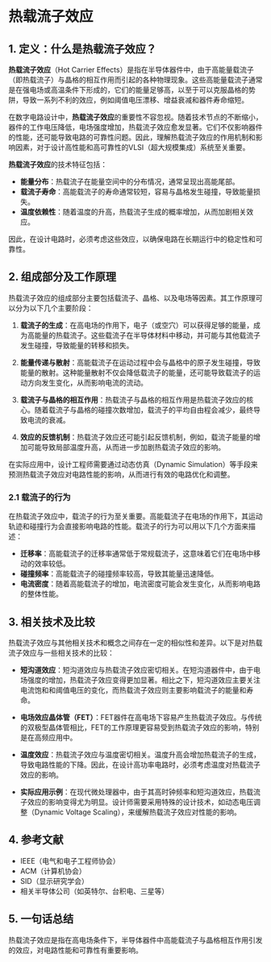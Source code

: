 # 热载流子效应

## 1. 定义：什么是**热载流子效应**？
**热载流子效应**（Hot Carrier Effects）是指在半导体器件中，由于高能量载流子（即热载流子）与晶格的相互作用而引起的各种物理现象。这些高能量载流子通常是在强电场或高温条件下形成的，它们的能量足够高，以至于可以克服晶格的势阱，导致一系列不利的效应，例如阈值电压漂移、增益衰减和器件寿命缩短。

在数字电路设计中，**热载流子效应**的重要性不容忽视。随着技术节点的不断缩小，器件的工作电压降低，电场强度增加，热载流子效应愈发显著。它们不仅影响器件的性能，还可能导致电路的可靠性问题。因此，理解热载流子效应的作用机制和影响因素，对于设计高性能和高可靠性的VLSI（超大规模集成）系统至关重要。

**热载流子效应**的技术特征包括：
- **能量分布**：热载流子在能量空间中的分布情况，通常呈现出高能尾部。
- **载流子寿命**：高能载流子的寿命通常较短，容易与晶格发生碰撞，导致能量损失。
- **温度依赖性**：随着温度的升高，热载流子生成的概率增加，从而加剧相关效应。

因此，在设计电路时，必须考虑这些效应，以确保电路在长期运行中的稳定性和可靠性。

## 2. 组成部分及工作原理
热载流子效应的组成部分主要包括载流子、晶格、以及电场等因素。其工作原理可以分为以下几个主要阶段：

1. **载流子的生成**：在高电场的作用下，电子（或空穴）可以获得足够的能量，成为高能量的热载流子。这些载流子在半导体材料中移动，并可能与其他载流子发生碰撞，导致能量的转移和损失。

2. **能量传递与散射**：高能载流子在运动过程中会与晶格中的原子发生碰撞，导致能量的散射。这种能量散射不仅会降低载流子的能量，还可能导致载流子的运动方向发生变化，从而影响电流的流动。

3. **载流子与晶格的相互作用**：热载流子与晶格的相互作用是热载流子效应的核心。随着载流子与晶格的碰撞次数增加，载流子的平均自由程会减少，最终导致电流的衰减。

4. **效应的反馈机制**：热载流子效应还可能引起反馈机制，例如，载流子能量的增加可能导致局部温度升高，从而进一步加剧热载流子效应的影响。

在实际应用中，设计工程师需要通过动态仿真（Dynamic Simulation）等手段来预测热载流子效应对电路性能的影响，从而进行有效的电路优化和调整。

### 2.1 载流子的行为
在热载流子效应中，载流子的行为至关重要。高能载流子在电场的作用下，其运动轨迹和碰撞行为会直接影响电路的性能。载流子的行为可以用以下几个方面来描述：

- **迁移率**：高能载流子的迁移率通常低于常规载流子，这意味着它们在电场中移动的效率较低。
- **碰撞频率**：高能载流子的碰撞频率较高，导致其能量迅速降低。
- **电流密度**：随着高能载流子的增加，电流密度可能会发生变化，从而影响电路的整体性能。

## 3. 相关技术及比较
热载流子效应与其他相关技术和概念之间存在一定的相似性和差异。以下是对热载流子效应与一些相关技术的比较：

- **短沟道效应**：短沟道效应与热载流子效应密切相关。在短沟道器件中，由于电场强度的增加，热载流子效应变得更加显著。相比之下，短沟道效应主要关注电流饱和和阈值电压的变化，而热载流子效应则主要影响载流子的能量和寿命。

- **电场效应晶体管（FET）**：FET器件在高电场下容易产生热载流子效应。与传统的双极型晶体管相比，FET的工作原理更容易受到热载流子效应的影响，特别是在高频应用中。

- **温度效应**：热载流子效应与温度密切相关。温度升高会增加热载流子的生成，导致电路性能的下降。因此，在设计高功率电路时，必须考虑温度对热载流子效应的影响。

- **实际应用示例**：在现代微处理器中，由于其高时钟频率和短沟道效应，热载流子效应的影响变得尤为明显。设计师需要采用特殊的设计技术，如动态电压调整（Dynamic Voltage Scaling），来缓解热载流子效应对性能的影响。

## 4. 参考文献
- IEEE（电气和电子工程师协会）
- ACM（计算机协会）
- SID（显示研究学会）
- 相关半导体公司（如英特尔、台积电、三星等）

## 5. 一句话总结
热载流子效应是指在高电场条件下，半导体器件中高能载流子与晶格相互作用引发的效应，对电路性能和可靠性有重要影响。